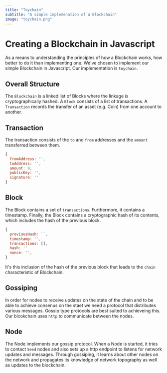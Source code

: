 ```yaml
---
title: "Toychain"
subtitle: "A simple implemenation of a Blockchain"
image: "toychain.png"
---
```


# Creating a Blockchain in Javascript
As a means to understanding the principles of how a Blockchain works, how
better to do it than implementing one. We've chosen to implement our simple
Blockchain in Javascript. Our implementation is `toychain`.

## Overall Structure
The `Blockchain` is a linked list of Blocks where the linkage is
cryptographically hashed. A `Block` consists of a list of transactions.
A `Transaction` records the transfer of an asset (e.g. Coin) from one account
to another.

## Transaction
The transaction consists of the `to` and `from` addresses and the
`amount` transferred between them.

```javascript
{
  fromAddress: '',
  toAddress: '',
  amount: 0,
  publicKey: '',
  signature: ''
}
```

## Block
The Block contains a set of `transactions`. Furthermore, it contains a
timestamp. Finally, the Block contains a cryptographic hash of its contents,
which includes the hash of the previous block.

```javascript
{
  previousHash: ``,
  timestamp: '',
  transactions: [],
  hash: ''
  nonce: '',
}
```
It's this inclusion of the hash of the previous block that leads to the `chain`
characteristic of Blockchain.

## Gossiping
In order for nodes to receive updates on the state of the chain and to be able
to achieve consenus on the staet we need a protocol that distributes various
messages. Gossip type protocols are best suited to achieveing this. Our
blcokchain uses `http` to communicate between the nodes. 

## Node
The Node implements our gossip protocol. When a Node is started, it tries to
contact `Seed` nodes and also sets up a http endpoint to listens for network
updates and messages. Through gossiping, it learns about other nodes on the
network and propagates its knowledge of network topography as well as updates
to the blockchain.

